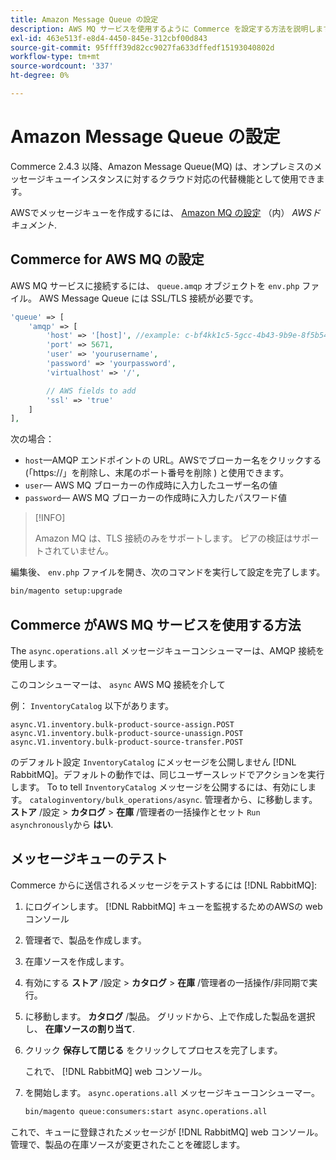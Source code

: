```yaml
---
title: Amazon Message Queue の設定
description: AWS MQ サービスを使用するように Commerce を設定する方法を説明します。
exl-id: 463e513f-e8d4-4450-845e-312cbf00d843
source-git-commit: 95ffff39d82cc9027fa633dffedf15193040802d
workflow-type: tm+mt
source-wordcount: '337'
ht-degree: 0%

---
```


# Amazon Message Queue の設定

Commerce 2.4.3 以降、Amazon Message Queue(MQ) は、オンプレミスのメッセージキューインスタンスに対するクラウド対応の代替機能として使用できます。

AWSでメッセージキューを作成するには、 [Amazon MQ の設定](https://docs.aws.amazon.com/amazon-mq/latest/developer-guide/amazon-mq-setting-up.html) （内） _AWSドキュメント_.

## Commerce for AWS MQ の設定

AWS MQ サービスに接続するには、 `queue.amqp` オブジェクトを `env.php` ファイル。
AWS Message Queue には SSL/TLS 接続が必要です。

```php
'queue' => [
    'amqp' => [
        'host' => '[host]', //example: c-bf4kk1c5-5gcc-4b43-9b9e-8f5b54d234.mq.us-west-3.amazonaws.com
        'port' => 5671,
        'user' => 'yourusername',
        'password' => 'yourpassword',
        'virtualhost' => '/',

        // AWS fields to add
        'ssl' => 'true'
    ]
],
```

次の場合：

- `host`—AMQP エンドポイントの URL。AWSでブローカー名をクリックする (「https://」を削除し、末尾のポート番号を削除 ) と使用できます。
- `user`— AWS MQ ブローカーの作成時に入力したユーザー名の値
- `password`— AWS MQ ブローカーの作成時に入力したパスワード値

>[!INFO]
>
>Amazon MQ は、TLS 接続のみをサポートします。 ピアの検証はサポートされていません。

編集後、 `env.php` ファイルを開き、次のコマンドを実行して設定を完了します。

```bash
bin/magento setup:upgrade
```

## Commerce がAWS MQ サービスを使用する方法

The `async.operations.all` メッセージキューコンシューマーは、AMQP 接続を使用します。

このコンシューマーは、 `async` AWS MQ 接続を介して

例： `InventoryCatalog` 以下があります。

```text
async.V1.inventory.bulk-product-source-assign.POST
async.V1.inventory.bulk-product-source-unassign.POST
async.V1.inventory.bulk-product-source-transfer.POST
```

のデフォルト設定 `InventoryCatalog` にメッセージを公開しません [!DNL RabbitMQ]。デフォルトの動作では、同じユーザースレッドでアクションを実行します。 To to tell `InventoryCatalog` メッセージを公開するには、有効にします。 `cataloginventory/bulk_operations/async`. 管理者から、に移動します。 **ストア** /設定 > **カタログ** > **在庫** /管理者の一括操作とセット  `Run asynchronously`から **はい**.

## メッセージキューのテスト

Commerce からに送信されるメッセージをテストするには [!DNL RabbitMQ]:

1. にログインします。 [!DNL RabbitMQ] キューを監視するためのAWSの web コンソール
1. 管理者で、製品を作成します。
1. 在庫ソースを作成します。
1. 有効にする **ストア** /設定 > **カタログ** > **在庫** /管理者の一括操作/非同期で実行。
1. に移動します。 **カタログ** /製品。 グリッドから、上で作成した製品を選択し、 **在庫ソースの割り当て**.
1. クリック **保存して閉じる** をクリックしてプロセスを完了します。

   これで、 [!DNL RabbitMQ] web コンソール。

1. を開始します。 `async.operations.all` メッセージキューコンシューマー。

   ```bash
   bin/magento queue:consumers:start async.operations.all
   ```

これで、キューに登録されたメッセージが [!DNL RabbitMQ] web コンソール。
管理で、製品の在庫ソースが変更されたことを確認します。
